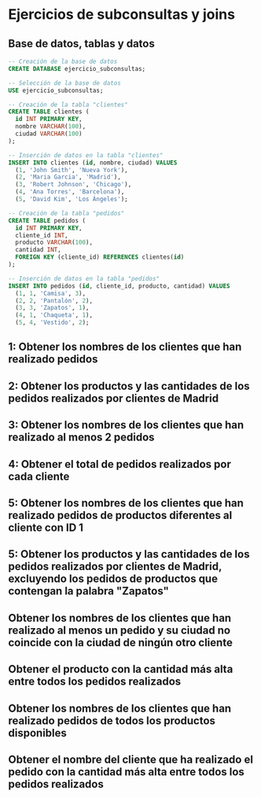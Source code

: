 # Ejercicios de subconsultas y joins

## Base de datos, tablas y datos

~~~sql
-- Creación de la base de datos
CREATE DATABASE ejercicio_subconsultas;

-- Selección de la base de datos
USE ejercicio_subconsultas;

-- Creación de la tabla "clientes"
CREATE TABLE clientes (
  id INT PRIMARY KEY,
  nombre VARCHAR(100),
  ciudad VARCHAR(100)
);

-- Inserción de datos en la tabla "clientes"
INSERT INTO clientes (id, nombre, ciudad) VALUES
  (1, 'John Smith', 'Nueva York'),
  (2, 'Maria Garcia', 'Madrid'),
  (3, 'Robert Johnson', 'Chicago'),
  (4, 'Ana Torres', 'Barcelona'),
  (5, 'David Kim', 'Los Ángeles');

-- Creación de la tabla "pedidos"
CREATE TABLE pedidos (
  id INT PRIMARY KEY,
  cliente_id INT,
  producto VARCHAR(100),
  cantidad INT,
  FOREIGN KEY (cliente_id) REFERENCES clientes(id)
);

-- Inserción de datos en la tabla "pedidos"
INSERT INTO pedidos (id, cliente_id, producto, cantidad) VALUES
  (1, 1, 'Camisa', 3),
  (2, 2, 'Pantalón', 2),
  (3, 3, 'Zapatos', 1),
  (4, 1, 'Chaqueta', 1),
  (5, 4, 'Vestido', 2);

~~~

## 1: Obtener los nombres de los clientes que han realizado pedidos

## 2: Obtener los productos y las cantidades de los pedidos realizados por clientes de Madrid

## 3: Obtener los nombres de los clientes que han realizado al menos 2 pedidos

## 4: Obtener el total de pedidos realizados por cada cliente

## 5: Obtener los nombres de los clientes que han realizado pedidos de productos diferentes al cliente con ID 1

## 5: Obtener los productos y las cantidades de los pedidos realizados por clientes de Madrid, excluyendo los pedidos de productos que contengan la palabra "Zapatos"

## Obtener los nombres de los clientes que han realizado al menos un pedido y su ciudad no coincide con la ciudad de ningún otro cliente

## Obtener el producto con la cantidad más alta entre todos los pedidos realizados

## Obtener los nombres de los clientes que han realizado pedidos de todos los productos disponibles

## Obtener el nombre del cliente que ha realizado el pedido con la cantidad más alta entre todos los pedidos realizados
